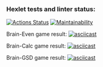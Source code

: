 ### Hexlet tests and linter status:
[![Actions Status](https://github.com/Albert-back-end/java-project-61/actions/workflows/hexlet-check.yml/badge.svg)](https://github.com/Albert-back-end/java-project-61/actions) [![Maintainability](https://api.codeclimate.com/v1/badges/2a606ffba63480b2dd46/maintainability)](https://codeclimate.com/github/Albert-back-end/java-project-61/maintainability)

Brain-Even game result:
[![asciicast](https://asciinema.org/a/66TQf4A6HzEd6sajrx34Kx0A2.svg)](https://asciinema.org/a/66TQf4A6HzEd6sajrx34Kx0A2)

Brain-Calc game result:
[![asciicast](https://asciinema.org/a/JfJ1exLKY1zNsPK7t4JvG92Om.svg)](https://asciinema.org/a/JfJ1exLKY1zNsPK7t4JvG92Om)

Brain-GSD game result:
[![asciicast](https://asciinema.org/a/VVai7mropcXOnG34XHl4ijI4R.svg)](https://asciinema.org/a/VVai7mropcXOnG34XHl4ijI4R)